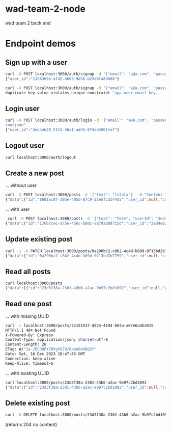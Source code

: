 # wad-team-2-node
wad team 2 back end

# Endpoint demos

## Sign up with a user

```bash
curl -X POST localhost:3000/auth/signup -d '{"email": "a@a.com", "password": "1234"}' -H "content-type:application/json"
{"user_id":"1156369b-af42-4b08-9d56-b23e6fa8d688"}

curl -X POST localhost:3000/auth/signup -d '{"email": "a@a.com", "password": "1234"}' -H "content-type:application/json"
duplicate key value violates unique constraint "app_user_email_key
```

## Login user

```bash
curl -X POST localhost:3000/auth/login -d '{"email": "a@a.com", "password": "1234"}' -H "content-type:applicat
ion/json"
{"user_id":"3ed4eb29-2111-46a1-ad45-974ed4961fe7"}
```

## Logout user

```bash
curl localhost:3000/auth/logout
```

## Create a new post

... without user

```bash
curl -X POST localhost:3000/posts -d '{"text": "lalala"}' -H "Content-Type: application/json"
{"data":{"id":"8681ac0f-305e-405d-87c9-25edfcd144d5","user_id":null,"created_at":"2023-12-17T13:13:20.307Z","text":"lalala","likes":0}}
```

... with user

```bash
 curl -X POST localhost:3000/posts -d '{"text": "Tere", "userId": "3ed4eb29-2111-46a1-ad45-974ed4961fe7"}' -H "Content-Type: application/json"
{"data":{"id":"17667cec-d75e-456c-b801-a8792d88715d","user_id":"3ed4eb29-2111-46a1-ad45-974ed4961fe7","created_at":"2023-12-17T13:17:52.512Z","text":"Tere","likes":0}}
```

## Update existing post

```bash
curl -i -X PATCH localhost:3000/posts/0a290bc2-c8b2-4c4d-b89d-0713bd2b7799 -d '{"text": "ghhhhhh"}' -H "Content-Type: application/json"
{"data":{"id":"0a290bc2-c8b2-4c4d-b89d-0713bd2b7799","user_id":null,"created_at":"2023-12-17T09:55:24.766Z","text":"ghhhhhh","likes":0}}
```

## Read all posts

```bash
curl localhost:3000/posts
{"data":[{"id":"23d3f38a-2301-43b6-a2ac-9b97c2bd1092","user_id":null,"created_at":"2023-12-16T18:14:18.197Z","text":"lalala","likes":0},{"id":"22c2bc0f-1344-4d44-a644-fad4548f0ca3","user_id":"1156369b-af42-4b08-9d56-b23e6fa8d688","created_at":"2023-12-16T18:14:27.701Z","text":"lalala","likes":0}]}
```

## Read one post

... with missing UUID
```bash
curl -i localhost:3000/posts/54151537-d824-4194-b03a-a67e6adba915
HTTP/1.1 404 Not Found
X-Powered-By: Express
Content-Type: application/json; charset=utf-8
Content-Length: 26
ETag: W/"1a-/ECDUP+CNYgYGJ9/6aenG4dQQzY"
Date: Sat, 16 Dec 2023 18:47:45 GMT
Connection: keep-alive
Keep-Alive: timeout=5
```

... with existing UUID
```bash
curl localhost:3000/posts/23d3f38a-2301-43b6-a2ac-9b97c2bd1092
{"data":{"id":"23d3f38a-2301-43b6-a2ac-9b97c2bd1092","user_id":null,"created_at":"2023-12-16T18:14:18.197Z","text":"lalala","likes":0}}
```

## Delete existing post

```bash
curl -X DELETE localhost:3000/posts/23d3f38a-2301-43b6-a2ac-9b97c2bd1092
```

(returns 204 no content)
